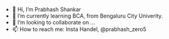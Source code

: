 - 👋 Hi, I’m Prabhash Shankar
- 🌱 I’m currently learning BCA, from Bengaluru City Univerity.
- 💞️ I’m looking to collaborate on ...
- 📫 How to reach me: Insta Handel, @prabhash_zero5

<!---
Prabhash05Shankar/Prabhash05Shankar is a ✨ special ✨ repository because its `README.md` (this file) appears on your GitHub profile.
You can click the Preview link to take a look at your changes.
--->

